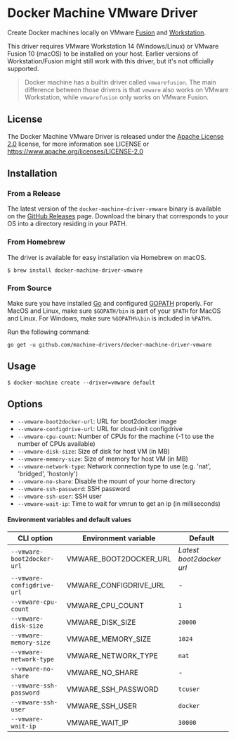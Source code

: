 # Docker Machine VMware Driver

Create Docker machines locally on VMware [Fusion](https://www.vmware.com/products/fusion)
and [Workstation](https://www.vmware.com/products/workstation).

This driver requires VMware Workstation 14 (Windows/Linux) or VMware Fusion 10 (macOS)
to be installed on your host. Earlier versions of Workstation/Fusion might still work
with this driver, but it's not officially supported.

>
> Docker machine has a builtin driver called `vmwarefusion`. The main difference between
> those drivers is that `vmware` also works on VMware Workstation, while `vmwarefusion` only
> works on VMware Fusion.
>

## License

The Docker Machine VMware Driver is released under the [Apache License 2.0](https://github.com/machine-drivers/docker-machine-driver-vmware/blob/master/LICENSE) license, for more information see LICENSE or https://www.apache.org/licenses/LICENSE-2.0

## Installation

### From a Release

The latest version of the `docker-machine-driver-vmware` binary is available on the
[GitHub Releases](https://github.com/machine-drivers/docker-machine-driver-vmware/releases) page.
Download the binary that corresponds to your OS into a directory residing in your PATH.

### From Homebrew

The driver is available for easy installation via Homebrew on macOS.

```shell
$ brew install docker-machine-driver-vmware
```

### From Source

Make sure you have installed [Go](http://www.golang.org) and configured [GOPATH](http://golang.org/doc/code.html#GOPATH)
properly. For MacOS and Linux, make sure `$GOPATH/bin` is part of your `$PATH` for MacOS and Linux.
For Windows, make sure `%GOPATH%\bin` is included in `%PATH%`.

Run the following command:

```shell
go get -u github.com/machine-drivers/docker-machine-driver-vmware
```


## Usage

```shell
$ docker-machine create --driver=vmware default
```


## Options

- `--vmware-boot2docker-url`: URL for boot2docker image
- `--vmware-configdrive-url`: URL for cloud-init configdrive
- `--vmware-cpu-count`: Number of CPUs for the machine (-1 to use the number of CPUs available)
- `--vmware-disk-size`: Size of disk for host VM (in MB)
- `--vmware-memory-size`: Size of memory for host VM (in MB)
- `--vmware-network-type`: Network connection type to use (e.g. 'nat', 'bridged', 'hostonly')
- `--vmware-no-share`: Disable the mount of your home directory
- `--vmware-ssh-password`: SSH password
- `--vmware-ssh-user`: SSH user
- `--vmware-wait-ip`: Time to wait for vmrun to get an ip (in milliseconds)

#### Environment variables and default values

| CLI option                 | Environment variable   | Default                  |
|----------------------------|------------------------|--------------------------|
| `--vmware-boot2docker-url` | VMWARE_BOOT2DOCKER_URL | *Latest boot2docker url* |
| `--vmware-configdrive-url` | VMWARE_CONFIGDRIVE_URL | -                        |
| `--vmware-cpu-count`       | VMWARE_CPU_COUNT       | `1`                      |
| `--vmware-disk-size`       | VMWARE_DISK_SIZE       | `20000`                  |
| `--vmware-memory-size`     | VMWARE_MEMORY_SIZE     | `1024`                   |
| `--vmware-network-type`    | VMWARE_NETWORK_TYPE    | `nat`                    |
| `--vmware-no-share`        | VMWARE_NO_SHARE        | -                        |
| `--vmware-ssh-password`    | VMWARE_SSH_PASSWORD    | `tcuser`                 |
| `--vmware-ssh-user`        | VMWARE_SSH_USER        | `docker`                 |
| `--vmware-wait-ip`         | VMWARE_WAIT_IP         | `30000`                  |
